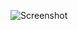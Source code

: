 ![Screenshot](https://raw.githubusercontent.com/Cryakl/Ultimate-RAT-Collection/refs/heads/main/NapoleonMonitor/Screenshot.png)

